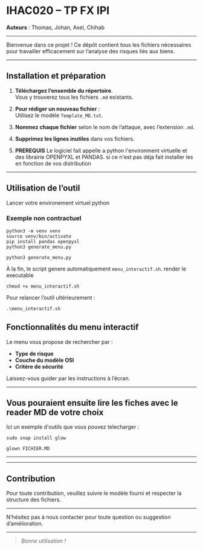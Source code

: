 # IHAC020 – TP FX IPI

**Auteurs** : Thomas, Johan, Axel, Chihab

---
Bienvenue dans ce projet ! Ce dépôt contient tous les fichiers nécessaires pour travailler efficacement sur l’analyse des risques liés aux biens.

---
## Installation et préparation

1. **Téléchargez l’ensemble du répertoire**.  
   Vous y trouverez tous les fichiers `.md` existants.

2. **Pour rédiger un nouveau fichier** :  
   Utilisez le modèle `Template_MD.txt`.

3. **Nommez chaque fichier** selon le nom de l’attaque, avec l’extension `.md`.

4. **Supprimez les lignes inutiles** dans vos fichiers.

5. **PREREQUIS** Le logiciel fait appelle a python l'environment virtuelle et des librairie OPENPYXL et PANDAS. si ce n'est pas déja fait installer les en fonction de vos distribution


---
## Utilisation de l’outil
Lancer votre environement virtuel python
### Exemple non contractuel
   ```
   python3 -m venv venv
   source venv/bin/activate
   pip install pandas openpyxl
   python3 generate_menu.py
   ```

```
python3 generate_menu.py
```

À la fin, le script genere automatiquement `menu_interactif.sh`.
render le executable
```
chmod +x menu_interactif.sh
```

Pour relancer l’outil ultérieurement :
```
.\menu_interactif.sh
```


## Fonctionnalités du menu interactif

Le menu vous propose de rechercher par :

- **Type de risque**
- **Couche du modèle OSI**
- **Critère de sécurité**

Laissez-vous guider par les instructions à l’écran.

---
## Vous pouraient ensuite lire les fiches avec le reader MD de votre choix

Ici un exemple d'outils que vous pouvez telecharger :
```
sudo snap install glow
```
```
glown FICHIER.MD
```
---
---


## Contribution

Pour toute contribution, veuillez suivre le modèle fourni et respecter la structure des fichiers.

---
N’hésitez pas à nous contacter pour toute question ou suggestion d’amélioration.

---
> *Bonne utilisation !*


